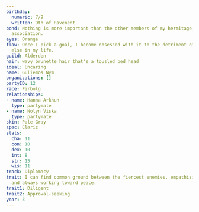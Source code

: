 ```yaml
---
birthday:
  numeric: 7/9
  written: 9th of Ravenent
bond: Nothing is more important than the other members of my hermitage, order, or
  association.
eyes: Orange
flaw: Once I pick a goal, I become obsessed with it to the detriment of everything
  else in my life.
guild: Alderden
hair: wavy brunette hair that's a tousled bed head
ideal: Uncaring
name: Guliemos Nym
organizations: []
partyID: 12
race: Firbolg
relationships:
- name: Hanna Arkhun
  type: partymate
- name: Nolyn Viska
  type: partymate
skin: Pale Gray
spec: Cleric
stats:
  cha: 11
  con: 10
  dex: 10
  int: 8
  str: 15
  wis: 11
track: Diplomacy
trait: I can find common ground between the fiercest enemies, empathizing with them
  and always working toward peace.
trait1: Diligent
trait2: Approval-seeking
year: 3
---
```

